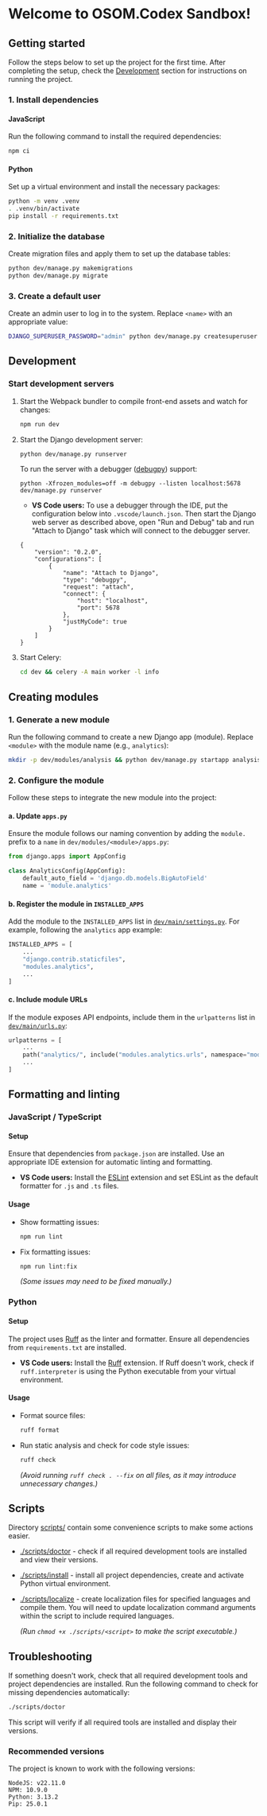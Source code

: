 # Welcome to OSOM.Codex Sandbox!

## Getting started
Follow the steps below to set up the project for the first time. After completing the setup, check the [Development](#development) section for instructions on running the project.

### 1. Install dependencies
#### JavaScript
Run the following command to install the required dependencies:
```sh
npm ci
```
#### Python
Set up a virtual environment and install the necessary packages:
```sh
python -m venv .venv
. .venv/bin/activate
pip install -r requirements.txt
```

### 2. Initialize the database
Create migration files and apply them to set up the database tables:
```sh
python dev/manage.py makemigrations
python dev/manage.py migrate
```

### 3. Create a default user
Create an admin user to log in to the system. Replace `<name>` with an appropriate value:
```sh
DJANGO_SUPERUSER_PASSWORD="admin" python dev/manage.py createsuperuser --no-input --username Gustas --email gustas@dev.indeform.com
```

## Development
### Start development servers
1. Start the Webpack bundler to compile front-end assets and watch for changes:
    ```sh
    npm run dev
    ```
2. Start the Django development server:
    ```sh
    python dev/manage.py runserver
    ```
    To run the server with a debugger ([debugpy](https://github.com/microsoft/debugpy)) support:
    ```
    python -Xfrozen_modules=off -m debugpy --listen localhost:5678 dev/manage.py runserver
    ```
    * **VS Code users:** To use a debugger through the IDE, put the configuration below into `.vscode/launch.json`. Then start the Django web  server as described above, open "Run and Debug" tab and run "Attach to Django" task which will connect to the debugger server.
    ```
    {
        "version": "0.2.0",
        "configurations": [
            {
                "name": "Attach to Django",
                "type": "debugpy",
                "request": "attach",
                "connect": {
                    "host": "localhost",
                    "port": 5678
                },
                "justMyCode": true
            }
        ]
    }
    ```
3. Start Celery:
    ```sh
    cd dev && celery -A main worker -l info
    ```

## Creating modules
### 1. Generate a new module
Run the following command to create a new Django app (module). Replace `<module>` with the module name (e.g., `analytics`):
```sh
mkdir -p dev/modules/analysis && python dev/manage.py startapp analysis dev/modules/analysis
```

### 2. Configure the module
Follow these steps to integrate the new module into the project:

#### a. Update `apps.py`
Ensure the module follows our naming convention by adding the `module.` prefix to a `name` in `dev/modules/<module>/apps.py`:
```python
from django.apps import AppConfig

class AnalyticsConfig(AppConfig):
    default_auto_field = 'django.db.models.BigAutoField'
    name = 'module.analytics'
```

#### b. Register the module in `INSTALLED_APPS`
Add the module to the `INSTALLED_APPS` list in [`dev/main/settings.py`](dev/main/settings.py). For example, following the `analytics` app example:
```python
INSTALLED_APPS = [
    ...
    "django.contrib.staticfiles",
    "modules.analytics",
    ...
]
```

#### c. Include module URLs
If the module exposes API endpoints, include them in the `urlpatterns` list in [`dev/main/urls.py`](dev/main/urls.py):
```python
urlpatterns = [
    ...
    path("analytics/", include("modules.analytics.urls", namespace="modules/analytics")),
    ...
]
```

## Formatting and linting
### JavaScript / TypeScript
#### Setup
Ensure that dependencies from `package.json` are installed. Use an appropriate IDE extension for automatic linting and formatting.
- **VS Code users:** Install the [ESLint](https://marketplace.visualstudio.com/items?itemName=dbaeumer.vscode-eslint) extension and set ESLint as the default formatter for `.js` and `.ts` files.

#### Usage
- Show formatting issues:
  ```sh
  npm run lint
  ```
- Fix formatting issues:
  ```sh
  npm run lint:fix
  ```
  *(Some issues may need to be fixed manually.)*

### Python
#### Setup
The project uses [Ruff](https://docs.astral.sh/ruff/) as the linter and formatter. Ensure all dependencies from `requirements.txt` are installed.
- **VS Code users:** Install the [Ruff](https://marketplace.visualstudio.com/items?itemName=charliermarsh.ruff) extension. If Ruff doesn't work, check if `ruff.interpreter` is using the Python executable from your virtual environment.

#### Usage
- Format source files:
  ```sh
  ruff format
  ```
- Run static analysis and check for code style issues:
  ```sh
  ruff check
  ```
  *(Avoid running `ruff check . --fix` on all files, as it may introduce unnecessary changes.)*

## Scripts
Directory [scripts/](/scripts/) contain some convenience scripts to make some actions easier.
- [./scripts/doctor](./scripts/doctor) - check if all required development tools are installed and view their versions.
- [./scripts/install](./scripts/install) - install all project dependencies, create and activate Python virtual environment.
- [./scripts/localize](./scripts/localize) - create localization files for specified languages and compile them. You will need to update localization command arguments within the script to include required languages.

    *(Run `chmod +x ./scripts/<script>` to make the script executable.)*

## Troubleshooting
If something doesn't work, check that all required development tools and project dependencies are installed. Run the following command to check for missing dependencies automatically:
```sh
./scripts/doctor
```
This script will verify if all required tools are installed and display their versions.

### Recommended versions
The project is known to work with the following versions:
```
NodeJS: v22.11.0
NPM: 10.9.0
Python: 3.13.2
Pip: 25.0.1
```
